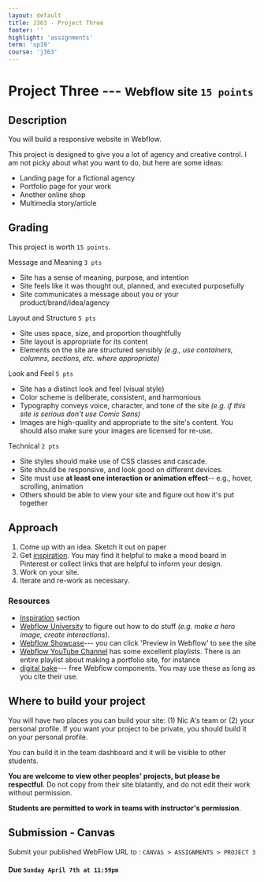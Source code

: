 ```yaml
---
layout: default
title: J363 - Project Three
footer: ''
highlight: 'assignments'
term: 'sp19'
course: 'j363'
---
```

# Project Three --- <small>Webflow site `15 points`</small>
## Description
You will build a responsive website in Webflow.

This project is designed to give you a lot of agency and creative control. I am not picky about what you want to do, but here are some ideas:

 * Landing page for a fictional agency
 * Portfolio page for your work
 * Another online shop
 * Multimedia story/article

## Grading
This project is worth `15 points`.

Message and Meaning `3 pts`
 * Site has a sense of meaning, purpose, and intention
 * Site feels like it was thought out, planned, and executed purposefully
 * Site communicates a message about you or your product/brand/idea/agency

Layout and Structure `5 pts`
 * Site uses space, size, and proportion thoughtfully
 * Site layout is appropriate for its content
 * Elements on the site are structured sensibly _(e.g., use containers, columns, sections, etc. where appropriate)_

Look and Feel `5 pts`
 * Site has a distinct look and feel (visual style)
 * Color scheme is deliberate, consistent, and harmonious
 * Typography conveys voice, character, and tone of the site _(e.g. if this site is serious don't use Comic Sans)_
 * Images are high-quality and appropriate to the site's content. You should also make sure your images are licensed for re-use.

Technical `2 pts`
 * Site styles should make use of CSS classes and cascade.
 * Site should be responsive, and look good on different devices.
 * Site must use __at least one interaction or animation effect__-- e.g., hover, scrolling, animation
 * Others should be able to view your site and figure out how it's put together

## Approach

1. Come up with an idea. Sketch it out on paper
2. Get [inspiration](../inspiration.html). You may find it helpful to make a mood board in Pinterest or collect links that are helpful to inform your design.
3. Work on your site.
4. Iterate and re-work as necessary.


### Resources
 * [Inspiration](../inspiration.html) section
 * [Webflow University](https://university.webflow.com/) to figure out how to do stuff _(e.g. make a hero image, create interactions)_.
 * [Webflow Showcase](https://webflow.com/discover/popular)--- you can click 'Preview in Webflow' to see the site
 * [Webflow YouTube Channel](https://www.youtube.com/channel/UCELSb-IYi_d5rYFOxWeOz5g/playlists) has some excellent playlists. There is an entire playlist about making a portfolio site, for instance
 * [digital bake](https://www.thedigitalbake.com/)--- free Webflow components. You may use these as long as you cite their use.



## Where to build your project
You will have two places you can build your site: (1) Nic A's team or (2) your personal profile. If you want your project to be private, you should build it on your personal profile.

You can build it in the team dashboard and it will be visible to other students.

__You are welcome to view other peoples' projects, but please be respectful__. Do not copy from their site blatantly, and do not edit their work without permission.

__Students are permitted to work in teams with instructor's permission__.

## Submission - Canvas
Submit your published WebFlow URL to : `CANVAS > ASSIGNMENTS > PROJECT 3`

#### **Due `Sunday April 7th at 11:59pm`**
